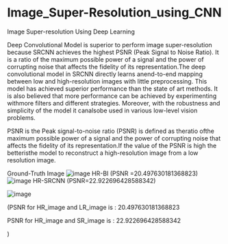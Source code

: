 # Image_Super-Resolution_using_CNN
Image Super-resolution Using Deep Learning


 Deep Convolutional Model is superior to perform image super-resolution because SRCNN  achieves  the  highest PSNR  (Peak  Signal  to  Noise  Ratio). It is  a  ratio  of  the maximum possible power of a signal and the  power of corrupting noise that affects the  fidelity  of  its  representation.The  deep  convolutional  model in  SRCNN directly learns  anend-to-end  mapping  between  low and  high-resolution  images  with  little preprocessing.  This  model has  achieved  superior  performance  than  the  state  of  art methods. It    is    also   believed    that    more    performance    can    be    achieved    by experimenting   withmore   filters   and   different   strategies.   Moreover,   with the robustness and simplicity of the model it canalsobe used in various low-level vision problems.
 
 
 PSNR is the Peak  signal-to-noise ratio  (PSNR)  is defined  as  theratio ofthe  maximum  possible power  of  a  signal  and  the  power  of  corrupting  noise  that  affects  the  fidelity  of  its representation.If the value of the PSNR is high the betteristhe model to reconstruct a high-resolution image from a low resolution image.
 
 Ground-Truth Image
 ![image](https://user-images.githubusercontent.com/51491512/113520735-32caa200-958d-11eb-9ecd-d59ad39408ff.png)
HR-BI
(PSNR  =20.497630181368823)
![image](https://user-images.githubusercontent.com/51491512/113520768-60afe680-958d-11eb-942a-79268c930fee.png)
HR-SRCNN (PSNR=22.922696428588342)
 
![image](https://user-images.githubusercontent.com/51491512/113520772-67d6f480-958d-11eb-9410-ec257aafde47.png)

(PSNR for HR_image and LR_image is : 20.497630181368823

PSNR for HR_image and SR_image is : 22.922696428588342

)
 
